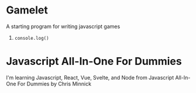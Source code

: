 # Gamelet

A starting program for writing javascript games

1. ```
   console.log()
   ```

# Javascript All-In-One For Dummies

I'm learning Javascript, React, Vue, Svelte, and Node from Javascript All-In-One For Dummies by Chris Minnick

